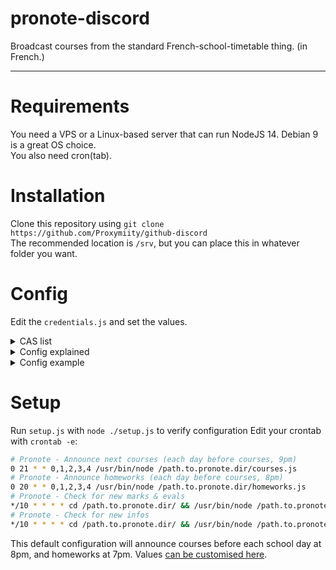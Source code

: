 # pronote-discord
Broadcast courses from the standard French-school-timetable thing. (in French.)

****

# Requirements
You need a VPS or a Linux-based server that can run NodeJS 14.
Debian 9 is a great OS choice.  
You also need cron(tab).

# Installation
Clone this repository using `git clone https://github.com/Proxymiity/github-discord`  
The recommended location is `/srv`, but you can place this in whatever folder you want.

# Config
Edit the `credentials.js` and set the values.

<details>
  <summary>CAS list</summary> 

  Académie d'Orleans-Tours (CAS : ac-orleans-tours)  
  Académie de Besançon (CAS : ac-besancon)  
  Académie de Bordeaux (CAS : ac-bordeaux)  
  Académie de Caen (CAS : ac-caen)  
  Académie de Clermont-Ferrand (CAS : ac-clermont)  
  Académie de Dijon (CAS : ac-dijon)  
  Académie de Grenoble (CAS : ac-grenoble)  
  Académie de Lille (CAS : ac-lille)  
  Académie de Limoges (CAS : ac-limoges)  
  Académie de Lyon (CAS : ac-lyon)  
  Académie de Montpellier (CAS : ac-montpellier)  
  Académie de Nancy-Metz (CAS : ac-nancy-metz)  
  Académie de Nantes (CAS : ac-nantes)  
  Académie de Poitiers (CAS : ac-poitiers)  
  Académie de Reims (CAS : ac-reims)  
  Académie de Rouen (Arsene76) (CAS : arsene76)  
  Académie de Rouen (CAS : ac-rouen)  
  Académie de Strasbourg (CAS : ac-strasbourg)  
  Académie de Toulouse (CAS : ac-toulouse)  
  ENT "Agora 06" (Nice) (CAS : agora06)  
  ENT "Haute-Garonne" (CAS : haute-garonne)  
  ENT "Hauts-de-France" (CAS : hdf)  
  ENT "La Classe" (Lyon) (CAS : laclasse)  
  ENT "Lycee Connecte" (Nouvelle-Aquitaine) (CAS : lyceeconnecte)  
  ENT "Seine-et-Marne" (CAS : seine-et-marne)  
  ENT "Somme" (CAS : somme)  
  ENT "Toutatice" (Rennes) (CAS : toutatice)  
  ENT "Île de France" (CAS : iledefrance)  
  ENT "Lycee Jean Renoir Munich" (CAS : ljr-munich)  
  ENT "L'eure en Normandie" (CAS : Eure-Normandie)  
</details>

<details>
  <summary>Config explained</summary> 

The `login` section is where your credentials will go in.  
`url`: Your Pronote Server URL.  
*You may need to use `?login=true` behind the `/pronote/eleve.html` to access that page, and* **need to use HTTPS.**  
`username`: Your Pronote username.  
`password`: Your Pronote password.  
`cas`: Your CAS (if needed). See the CAS list, and replace `'none'` with `'your-cas'`.

All the values under `webhook` (courses, homework, pronote) are the Discord Webhook URI used to send messages to Discord:  
- `courses`: Where the timetable gets sent
- `homework`: Where the homework gets sent
- `results` : Where competences and marks gets sent
- `other`: Where announcements and updates gets sent

The `school` section contains the school name, the Pronote server ID (or the 'rectorat' ID - usually 7 digits, and 1 letter), and the public URL for Pronote.

`timediff`: Leave it to `"default"` to automatically manage the time difference between the local timezone and the UTC time.  
If this doesn't work as expected (e.g. you're UTC+2 and it shows 6 because of your system timezone or something else), you can still replace `"default"` with `2` or whatever. *If UTC shows 9AM, and your local time 11AM, then the timediff should be 2. This value change based on the summer time in your country*  
`storage`: This should be set by default. It is the storage file used by the infos & results module  
`version`: This should be set by default. It is the version file used by the setup & the update alert  
`updateAlerts`: Whether or not you want to be notified about updates.  
`publicMode`: Run the result script in Public Mode: This masks student's personal marks and results, but still shows class average.
</details>

<details>
  <summary>Config example</summary> 
📁 config.json

```json

{
  "login": {
    "url": "https://1234567X.index-education.net/pronote/eleve.html",
    "username": "USERNAME",
    "password": "MySecretPassword",
    "cas": "none"
  },
  "webhook": {
    "courses": "https://discordapp.com/api/webhooks/0/MySecretWebhook",
    "homework": "https://discordapp.com/api/webhooks/0/MySecretWebhook",
    "results": "https://discordapp.com/api/webhooks/0/MySecretWebhook",
    "other": "https://discordapp.com/api/webhooks/0/MySecretWebhook"
  },
  "school": {
    "name": "Lycée XXX",
    "id": "1234567X",
    "publicurl": "https://1234567X.index-education.net/pronote/"
  },
  "settings": {
    "timediff": "default",
    "storage": "./storage.json",
    "version": "./version.json",
    "updateAlerts": true,
    "publicMode": false
  }
}

```
</details>

# Setup
Run `setup.js` with `node ./setup.js` to verify configuration
Edit your crontab with `crontab -e`:
```sh
# Pronote - Announce next courses (each day before courses, 9pm)
0 21 * * 0,1,2,3,4 /usr/bin/node /path.to.pronote.dir/courses.js
# Pronote - Announce homeworks (each day before courses, 8pm)
0 20 * * 0,1,2,3,4 /usr/bin/node /path.to.pronote.dir/homeworks.js
# Pronote - Check for new marks & evals
*/10 * * * * cd /path.to.pronote.dir/ && /usr/bin/node /path.to.pronote.dir/results.js
# Pronote - Check for new infos
*/10 * * * * cd /path.to.pronote.dir/ && /usr/bin/node /path.to.pronote.dir/infos.js
```
This default configuration will announce courses before each school day at 8pm, and homeworks at 7pm. Values [can be customised here](https://crontab.cronhub.io/).
